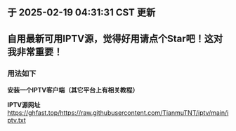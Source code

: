 ## 于 2025-02-19 04:31:31 CST 更新
## 自用最新可用IPTV源，觉得好用请点个Star吧！这对我非常重要！
### 用法如下
**安装一个IPTV客户端（其它平台上有相关教程）**

**IPTV源网址** https://ghfast.top/https://raw.githubusercontent.com/TianmuTNT/iptv/main/iptv.txt

